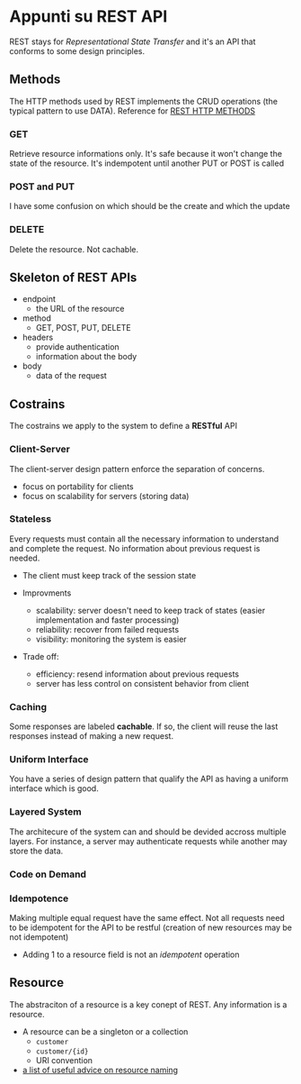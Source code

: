 # Appunti su REST API

REST stays for _Representational State Transfer_ and it's an API that conforms to some design principles.

## Methods

The HTTP methods used by REST implements the CRUD operations (the typical pattern to use DATA). Reference for [REST HTTP METHODS](https://restfulapi.net/http-methods/)

### GET

Retrieve resource informations only. It's safe because it won't change the state of the resource. It's indempotent until another PUT or POST is called

### POST and PUT

I have some confusion on which should be the create and which the update

### DELETE

Delete the resource. Not cachable.

## Skeleton of REST APIs

- endpoint
  - the URL of the resource
- method
  - GET, POST, PUT, DELETE
- headers
  - provide authentication
  - information about the body
- body
  - data of the request

## Costrains

The costrains we apply to the system to define a **RESTful** API

### Client-Server

The client-server design pattern enforce the separation of concerns.

- focus on portability for clients
- focus on scalability for servers (storing data)

### Stateless

Every requests must contain all the necessary information to understand and complete the request. No information about previous request is needed.

- The client must keep track of the session state
- Improvments

  - scalability: server doesn't need to keep track of states (easier implementation and faster processing)
  - reliability: recover from failed requests
  - visibility: monitoring the system is easier

- Trade off:
  - efficiency: resend information about previous requests
  - server has less control on consistent behavior from client

### Caching

Some responses are labeled **cachable**. If so, the client will reuse the last responses instead of making a new request.

### Uniform Interface

You have a series of design pattern that qualify the API as having a uniform interface which is good.

### Layered System

The architecure of the system can and should be devided accross multiple layers. For instance, a server may authenticate requests while another may store the data.

### Code on Demand

### Idempotence

Making multiple equal request have the same effect. Not all requests need to be idempotent for the API to be restful (creation of new resources may be not idempotent)

- Adding $1$ to a resource field is not an _idempotent_ operation

## Resource

The abstraciton of a resource is a key conept of REST. Any information is a resource.

- A resource can be a singleton or a collection
  - `customer`
  - `customer/{id}`
  - URI convention
- [a list of useful advice on resource naming](https://restfulapi.net/resource-naming/)
